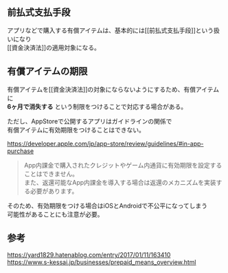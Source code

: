 ## 前払式支払手段
アプリなどで購入する有償アイテムは、基本的には[[前払式支払手段]]という扱いになり  
[[資金決済法]]の適用対象になる。

## 有償アイテムの期限
有償アイテムを[[資金決済法]]の対象にならないようにするため、有償アイテムに  
**6ヶ月で消失する** という制限をつけることで対応する場合がある。

ただし、AppStoreで公開するアプリはガイドラインの関係で  
有償アイテムに有効期限をつけることはできない。  

<https://developer.apple.com/jp/app-store/review/guidelines/#in-app-purchase>

>App内課金で購入されたクレジットやゲーム内通貨に有効期限を設定することはできません。  
>また、返還可能なApp内課金を導入する場合は返還のメカニズムを実装する必要があります。

そのため、有効期限をつける場合はiOSとAndroidで不公平になってしまう  
可能性があることにも注意が必要。

## 参考
<https://yard1829.hatenablog.com/entry/2017/01/11/163410>  
<https://www.s-kessai.jp/businesses/prepaid_means_overview.html>